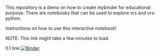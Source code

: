This repository is a demo on how to create mybinder for educational purpose. There are notebooks that can be used to explore vrs and vrs-python. 


Instructions on how to use this interactive notebook!


NOTE: This link might take a few minutes to load.

0.1 link:[![Binder](https://mybinder.org/badge_logo.svg)](https://mybinder.org/v2/gh/SalemBajjali/educational_notebooks/0.1)
